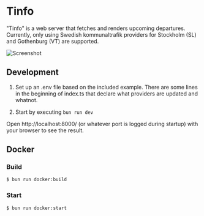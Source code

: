 # Tinfo

"Tinfo" is a web server that fetches and renders upcoming departures. Currently,
only using Swedish kommunaltrafik providers for Stockholm (SL) and Gothenburg
(VT) are supported.

![Screenshot](docs/screenshot.png)

## Development

1. Set up an .env file based on the included example. There are some lines in the beginning of index.ts that declare what providers are updated and whatnot.

2. Start by executing `bun run dev`

Open http://localhost:8000/ (or whatever port is logged during startup) with
your browser to see the result.

## Docker

### Build

```sh
$ bun run docker:build
```

### Start

```sh
$ bun run docker:start
```
